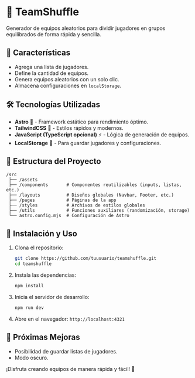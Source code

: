 # 🎲 TeamShuffle

Generador de equipos aleatorios para dividir jugadores en grupos equilibrados de forma rápida y sencilla.

## 🚀 Características

- Agrega una lista de jugadores.
- Define la cantidad de equipos.
- Genera equipos aleatorios con un solo clic.
- Almacena configuraciones en `localStorage`.

## 🛠️ Tecnologías Utilizadas

- **Astro** 🌟 - Framework estático para rendimiento óptimo.
- **TailwindCSS** 🎨 - Estilos rápidos y modernos.
- **JavaScript (TypeScript opcional)** ⚡ - Lógica de generación de equipos.
- **LocalStorage** 💾 - Para guardar jugadores y configuraciones.

## 📂 Estructura del Proyecto

```
/src
 ├── /assets
 ├── /components       # Componentes reutilizables (inputs, listas, etc.)
 ├── /layouts          # Diseños globales (Navbar, Footer, etc.)
 ├── /pages            # Páginas de la app
 ├── /styles           # Archivos de estilos globales
 ├── /utils            # Funciones auxiliares (randomización, storage)
 └── astro.config.mjs  # Configuración de Astro
```

## 🔧 Instalación y Uso

1. Clona el repositorio:
   ```sh
   git clone https://github.com/tuusuario/teamshuffle.git
   cd teamshuffle
   ```
2. Instala las dependencias:
   ```sh
   npm install
   ```
3. Inicia el servidor de desarrollo:
   ```sh
   npm run dev
   ```
4. Abre en el navegador: `http://localhost:4321`

## 📌 Próximas Mejoras

- Posibilidad de guardar listas de jugadores.
- Modo oscuro.

¡Disfruta creando equipos de manera rápida y fácil! 🎉

